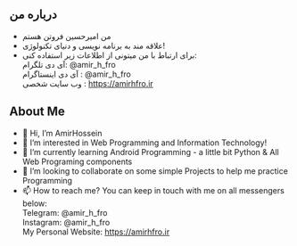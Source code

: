 ## درباره من
- من امیرحسین فروتن هستم
- علاقه مند به برنامه نویسی و دنیای تکنولوژی!
- برای ارتباط با من میتونی از اطلاعات زیر استفاده کنی:
<br>آی دی تلگرام: @amir_h_fro
  <br> آی دی اینستاگرام : @amir_h_fro
  <br> وب سایت شخصی : https://amirhfro.ir
## About Me
- 👋 Hi, I’m AmirHossein
- 👀 I’m interested in Web Programming and Information Technology!
- 🌱 I’m currently learning Android Programming - a little bit Python & All Web Programing components
- 💞️ I’m looking to collaborate on some simple Projects to help me practice Programming
- 📫 How to reach me?
  You can keep in touch with me on all messengers below:
  <br>Telegram: @amir_h_fro
  <br>Instagram: @amir_h_fro
  <br>My Personal Website: https://amirhfro.ir

<!---
amirhfro/amirhfro is a ✨ special ✨ repository because its `README.md` (this file) appears on your GitHub profile.
You can click the Preview link to take a look at your changes.
--->
